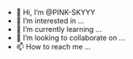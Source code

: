 - 👋 Hi, I’m @PINK-SKYYY
- 👀 I’m interested in ...
- 🌱 I’m currently learning ...
- 💞️ I’m looking to collaborate on ...
- 📫 How to reach me ...

<!---
PINK-SKYYY/PINK-SKYYY is a ✨ special ✨ repository because its `README.md` (this file) appears on your GitHub profile.
You can click the Preview link to take a look at your changes.
--->
